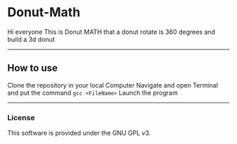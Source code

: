 # Donut-Math

Hi everyone This is Donut MATH that a donut rotate is 360 degrees and build a 3d donut 

---------------
## How to use

Clone the repository in your local Computer 
Navigate and open Terminal and put the command ```gcc <FileName>```
Launch the program

------------------
### License
This software is provided under the GNU GPL v3.
